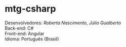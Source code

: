 # mtg-csharp
Desenvolvedores: *Roberta Nascimento*, *Júlio Gualberto*<br>
Back-end: C#<br>
Front-end: Angular<br>
Idioma: Português (Brasil)<br>
